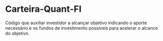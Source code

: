 # Carteira-Quant-FI
Código que auxiliar investidor a alcançar objetivo indicando o aporte necessário e os fundos de investimento possíveis para acelerar o alcance do objetivo.
